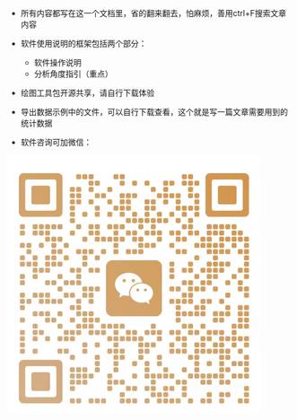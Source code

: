 - 所有内容都写在这一个文档里，省的翻来翻去，怕麻烦，善用ctrl+F搜索文章内容

- 软件使用说明的框架包括两个部分：
    - 软件操作说明
    - 分析角度指引（重点）

- 绘图工具包开源共享，请自行下载体验
- 导出数据示例中的文件，可以自行下载查看，这个就是写一篇文章需要用到的统计数据
- 软件咨询可加微信：  

<img src="./pic/d8b0ea066a3ff08e58a156ec0d79142.jpg" alt="wechat" width="450">  